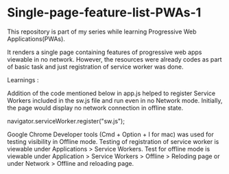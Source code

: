 # Single-page-feature-list-PWAs-1
This repository is part of my series while learning Progressive Web Applications(PWAs).

It renders a single page containing features of progressive web apps viewable in no network.
However, the resources were already codes as part of basic task and just registration of service worker was done.

Learnings : 

Addition of the code mentioned below in app.js helped to register Service Workers included in the sw.js file and run even in no Network mode. Initially, the page would display no network connection in offline state.

navigator.serviceWorker.register("sw.js"); 

Google Chrome Developer tools (Cmd + Option + I for mac) was used for testing visibility in Offline mode.
Testing of registration of service worker is viewable under Applications > Service Workers.
Test for offline mode is viewable under Application > Service Workers > Offline > Reloding page or under Network > Offline and reloading page.
